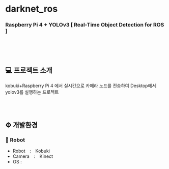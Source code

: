 # darknet_ros
### Raspberry Pi 4 + YOLOv3 [ Real-Time Object Detection for ROS ]

<br><br><br>

## :computer: 프로젝트 소개
kobuki+Raspberry Pi 4 에서 실시간으로 카메라 노드를 전송하여 Desktop에서 yolov3를 실행하는 프로젝트

<br><br>

## ⚙️ 개발환경

### :robot: Robot
- Robot : Kobuki
- Camera : Kinect
- OS :  
